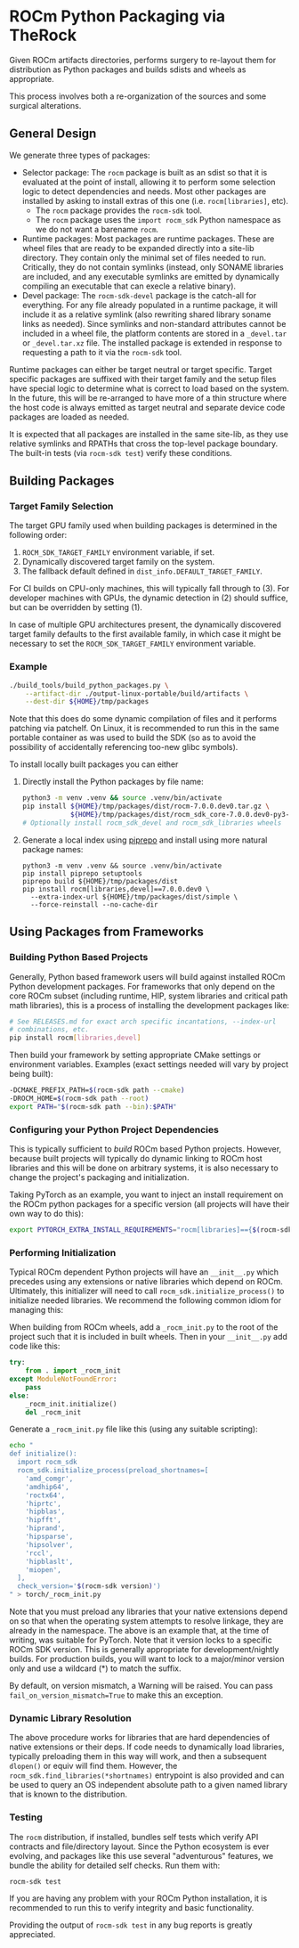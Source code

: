 # ROCm Python Packaging via TheRock

Given ROCm artifacts directories, performs surgery to re-layout them for
distribution as Python packages and builds sdists and wheels as appropriate.

This process involves both a re-organization of the sources and some surgical
alterations.

## General Design

We generate three types of packages:

- Selector package: The `rocm` package is built as an sdist so that it is
  evaluated at the point of install, allowing it to perform some selection logic
  to detect dependencies and needs. Most other packages are installed by
  asking to install extras of this one (i.e. `rocm[libraries]`, etc).
  - The `rocm` package provides the `rocm-sdk` tool.
  - The `rocm` package uses the `import rocm_sdk` Python namespace as we do
    not want a barename `rocm`.
- Runtime packages: Most packages are runtime packages. These are wheel files
  that are ready to be expanded directly into a site-lib directory. They contain
  only the minimal set of files needed to run. Critically, they do not contain
  symlinks (instead, only SONAME libraries are included, and any executable
  symlinks are emitted by dynamically compiling an executable that can execle
  a relative binary).
- Devel package: The `rocm-sdk-devel` package is the catch-all for everything.
  For any file already populated in a runtime package, it will include it as
  a relative symlink (also rewriting shared library soname links as needed).
  Since symlinks and non-standard attributes cannot be included in a wheel file,
  the platform contents are stored in a `_devel.tar` or `_devel.tar.xz` file.
  The installed package is extended in response to requesting a path to it
  via the `rocm-sdk` tool.

Runtime packages can either be target neutral or target specific. Target specific
packages are suffixed with their target family and the setup files have special logic
to determine what is correct to load based on the system. In the future, this
will be re-arranged to have more of a thin structure where the host code is
always emitted as target neutral and separate device code packages are loaded
as needed.

It is expected that all packages are installed in the same site-lib, as they use
relative symlinks and RPATHs that cross the top-level package boundary. The
built-in tests (via `rocm-sdk test`) verify these conditions.

## Building Packages

### Target Family Selection

The target GPU family used when building packages is determined in the following order:

1. `ROCM_SDK_TARGET_FAMILY` environment variable, if set.
1. Dynamically discovered target family on the system.
1. The fallback default defined in `dist_info.DEFAULT_TARGET_FAMILY`.

For CI builds on CPU-only machines, this will typically fall through to (3).
For developer machines with GPUs, the dynamic detection in (2) should suffice,
but can be overridden by setting (1).

In case of multiple GPU architectures present, the dynamically discovered target family
defaults to the first available family, in which case it might be necessary to set the
`ROCM_SDK_TARGET_FAMILY` environment variable.

### Example

```bash
./build_tools/build_python_packages.py \
    --artifact-dir ./output-linux-portable/build/artifacts \
    --dest-dir ${HOME}/tmp/packages
```

Note that this does do some dynamic compilation of files and it performs
patching via patchelf. On Linux, it is recommended to run this in the same
portable container as was used to build the SDK (so as to avoid the possibility
of accidentally referencing too-new glibc symbols).

To install locally built packages you can either

1. Directly install the Python packages by file name:

   ```bash
   python3 -m venv .venv && source .venv/bin/activate
   pip install ${HOME}/tmp/packages/dist/rocm-7.0.0.dev0.tar.gz \
               ${HOME}/tmp/packages/dist/rocm_sdk_core-7.0.0.dev0-py3-none-linux_x86_64.whl
   # Optionally install rocm_sdk_devel and rocm_sdk_libraries wheels
   ```

1. Generate a local index using [piprepo](https://pypi.org/project/piprepo/) and
   install using more natural package names:

   ```
   python3 -m venv .venv && source .venv/bin/activate
   pip install piprepo setuptools
   piprepo build ${HOME}/tmp/packages/dist
   pip install rocm[libraries,devel]==7.0.0.dev0 \
     --extra-index-url ${HOME}/tmp/packages/dist/simple \
     --force-reinstall --no-cache-dir
   ```

## Using Packages from Frameworks

### Building Python Based Projects

Generally, Python based framework users will build against installed ROCm
Python development packages. For frameworks that only depend on the core ROCm
subset (including runtime, HIP, system libraries and critical path math
libraries), this is a process of installing the development packages like:

```bash
# See RELEASES.md for exact arch specific incantations, --index-url
# combinations, etc.
pip install rocm[libraries,devel]
```

Then build your framework by setting appropriate CMake settings or environment
variables. Examples (exact settings needed will vary by project being built):

```bash
-DCMAKE_PREFIX_PATH=$(rocm-sdk path --cmake)
-DROCM_HOME=$(rocm-sdk path --root)
export PATH="$(rocm-sdk path --bin):$PATH"
```

### Configuring your Python Project Dependencies

This is typically sufficient to *build* ROCm based Python projects. However,
because built projects will typically do dynamic linking to ROCm host libraries
and this will be done on arbitrary systems, it is also necessary to change the
project's packaging and initialization.

Taking PyTorch as an example, you want to inject an install requirement on
the ROCm python packages for a specific version (all projects will have their
own way to do this):

```bash
export PYTORCH_EXTRA_INSTALL_REQUIREMENTS="rocm[libraries]=={$(rocm-sdk version)}"
```

### Performing Initialization

Typical ROCm dependent Python projects will have an `__init__.py` which precedes
using any extensions or native libraries which depend on ROCm. Ultimately,
this initializer will need to call `rocm_sdk.initialize_process()` to initialize
needed libraries. We recommend the following common idiom for managing this:

When building from ROCm wheels, add a `_rocm_init.py` to the root of the
project such that it is included in built wheels. Then in your `__init__.py`
add code like this:

```python
try:
    from . import _rocm_init
except ModuleNotFoundError:
    pass
else:
    _rocm_init.initialize()
    del _rocm_init
```

Generate a `_rocm_init.py` file like this (using any suitable scripting):

```bash
echo "
def initialize():
  import rocm_sdk
  rocm_sdk.initialize_process(preload_shortnames=[
    'amd_comgr',
    'amdhip64',
    'roctx64',
    'hiprtc',
    'hipblas',
    'hipfft',
    'hiprand',
    'hipsparse',
    'hipsolver',
    'rccl',
    'hipblaslt',
    'miopen',
  ],
  check_version='$(rocm-sdk version)')
" > torch/_rocm_init.py
```

Note that you must preload any libraries that your native extensions depend on
so that when the operating system attempts to resolve linkage, they are already
in the namespace. The above is an example that, at the time of writing, was
suitable for PyTorch. Note that it version locks to a specific ROCm SDK version.
This is generally appropriate for development/nightly builds. For production
builds, you will want to lock to a major/minor version only and use a wildcard
(\*) to match the suffix.

By default, on version mismatch, a Warning will be raised. You can pass
`fail_on_version_mismatch=True` to make this an exception.

### Dynamic Library Resolution

The above procedure works for libraries that are hard dependencies of native
extensions or their deps. If code needs to dynamically load libraries, typically
preloading them in this way will work, and then a subsequent `dlopen()` or
equiv will find them. However, the `rocm_sdk.find_libraries(*shortnames)`
entrypoint is also provided and can be used to query an OS independent
absolute path to a given named library that is known to the distribution.

### Testing

The `rocm` distribution, if installed, bundles self tests which verify
API contracts and file/directory layout. Since the Python ecosystem is ever
evolving, and packages like this use several "adventurous" features, we
bundle the ability for detailed self checks. Run them with:

```bash
rocm-sdk test
```

If you are having any problem with your ROCm Python installation, it is
recommended to run this to verify integrity and basic functionality.

Providing the output of `rocm-sdk test` in any bug reports is greatly
appreciated.

